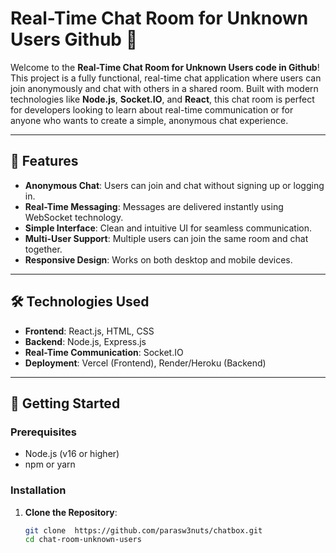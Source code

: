 # Real-Time Chat Room for Unknown Users Github 🚀

Welcome to the **Real-Time Chat Room for Unknown Users code in Github**! This project is a fully functional, real-time chat application where users can join anonymously and chat with others in a shared room. Built with modern technologies like **Node.js**, **Socket.IO**, and **React**, this chat room is perfect for developers looking to learn about real-time communication or for anyone who wants to create a simple, anonymous chat experience.

---

## 🌟 Features

- **Anonymous Chat**: Users can join and chat without signing up or logging in.
- **Real-Time Messaging**: Messages are delivered instantly using WebSocket technology.
- **Simple Interface**: Clean and intuitive UI for seamless communication.
- **Multi-User Support**: Multiple users can join the same room and chat together.
- **Responsive Design**: Works on both desktop and mobile devices.

---

## 🛠️ Technologies Used

- **Frontend**: React.js, HTML, CSS
- **Backend**: Node.js, Express.js
- **Real-Time Communication**: Socket.IO
- **Deployment**: Vercel (Frontend), Render/Heroku (Backend)

---

## 🚀 Getting Started

### Prerequisites

- Node.js (v16 or higher)
- npm or yarn

### Installation

1. **Clone the Repository**:
   ```bash
   git clone  https://github.com/parasw3nuts/chatbox.git
   cd chat-room-unknown-users
